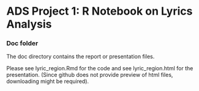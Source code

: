 # ADS Project 1:  R Notebook on Lyrics Analysis

### Doc folder

The doc directory contains the report or presentation files.

Please see lyric_region.Rmd for the code and see lyric_region.html for the presentation. (Since github does not provide preview of html files, downloading might be required).

